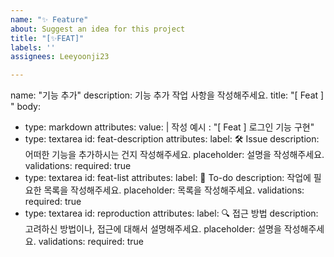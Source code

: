 ```yaml
---
name: "✨ Feature"
about: Suggest an idea for this project
title: "[✨FEAT]"
labels: ''
assignees: Leeyoonji23

---
```


name: "기능 추가"
description: 기능 추가 작업 사항을 작성해주세요.
title: "[ Feat ] "
body:
  - type: markdown
    attributes:
      value: |
        작성 예시 : "[ Feat ] 로그인 기능 구현"
  - type: textarea
    id: feat-description
    attributes:
      label: 🛠 Issue
      description: 어떠한 기능을 추가하시는 건지 작성해주세요.
      placeholder: 설명을 작성해주세요.
    validations:
      required: true
  - type: textarea
    id: feat-list
    attributes:
      label: 📝 To-do
      description: 작업에 필요한 목록을 작성해주세요.
      placeholder: 목록을 작성해주세요.
    validations:
      required: true
  - type: textarea
    id: reproduction
    attributes:
      label: 🔍 접근 방법
      description: 고려하신 방법이나, 접근에 대해서 설명해주세요.
      placeholder: 설명을 작성해주세요.
    validations:
      required: true
